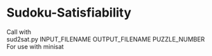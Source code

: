 # Sudoku-Satisfiability
Call with  
sud2sat.py INPUT_FILENAME OUTPUT_FILENAME PUZZLE_NUMBER  
For use with minisat
